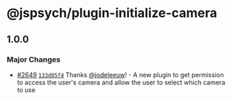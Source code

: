 # @jspsych/plugin-initialize-camera

## 1.0.0

### Major Changes

- [#2649](https://github.com/jspsych/jsPsych/pull/2649) [`133d85f4`](https://github.com/jspsych/jsPsych/commit/133d85f498f9bacbfb40b9abd8f135f99fbe947c) Thanks [@jodeleeuw](https://github.com/jodeleeuw)! - A new plugin to get permission to access the user's camera and allow the user to select which camera to use
